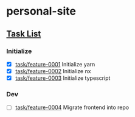 # personal-site

## [Task List](https://github.com/wtfauonabt/personal-site/tree/task/list)

### Initialize

- [x] [task/feature-0001](https://github.com/wtfauonabt/personal-site/tree/task/feature-0001) Initialize yarn
- [x] [task/feature-0002](https://github.com/wtfauonabt/personal-site/tree/task/feature-0002) Initialize nx
- [x] [task/feature-0003](https://github.com/wtfauonabt/personal-site/tree/task/feature-0003) Initialize typescript

### Dev

- [ ] [task/feature-0004](https://github.com/wtfauonabt/personal-site/tree/task/feature-0004) Migrate frontend into repo